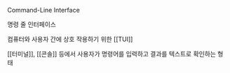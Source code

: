 Command-Line Interface

명령 줄 인터페이스

컴퓨터와 사용자 간에 상호 작용하기 위한 [[TUI]]

[[터미널]], [[콘솔]] 등에서 사용자가 명령어를 입력하고 결과를 텍스트로 확인하는 형태




